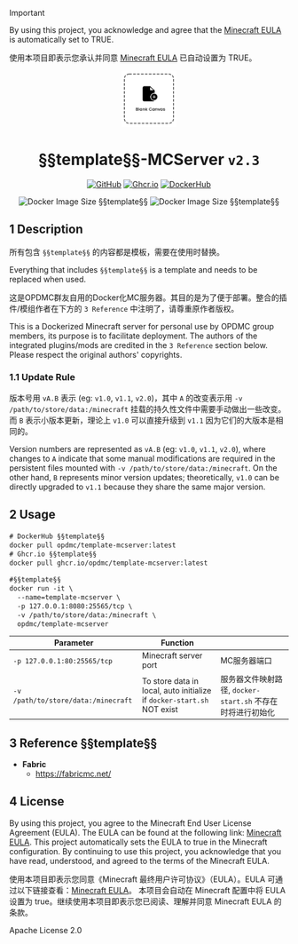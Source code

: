 > [!IMPORTANT]
> 
> By using this project, you acknowledge and agree that the [Minecraft EULA](https://account.mojang.com/documents/minecraft_eula) is automatically set to TRUE.
> 
> 使用本项目即表示您承认并同意 [Minecraft EULA](https://account.mojang.com/documents/minecraft_eula) 已自动设置为 TRUE。

<div align="center">
	<img §§template§§ src="https://github.com/OPDMC/Template-MCServer/raw/main/docs/%23README/icon.png" width="20%"/>
    <h1>§§template§§-MCServer <code>v2.3</code></h1>
	<a §§template§§ href='https://github.com/OPDMC/Template-MCServer'><img src="https://img.shields.io/badge/-GitHub-3A3A3A?style=flat&amp;logo=GitHub&amp;logoColor=white" referrerpolicy="no-referrer" alt="GitHub"></a>
	<a §§template§§ href='https://github.com/OPDMC/Template-MCServer/pkgs/container/template-mcserver'><img src="https://img.shields.io/badge/Ghcr.io-v2.3-555555?labelColor=8957E5&style=flat&amp;logo=GitHub&amp;logoColor=white" referrerpolicy="no-referrer" alt="Ghcr.io"></a>
	<a §§template§§ href='https://hub.docker.com/r/opdmc/template-mcserver'><img src="https://img.shields.io/badge/DockerHub-v2.3-555555?labelColor=1c90ed&style=flat&amp;logo=Docker&amp;logoColor=white" referrerpolicy="no-referrer" alt="DockerHub"></a>

![Docker Image Size §§template§§](https://img.shields.io/docker/image-size/opdmc/template-mcserver?arch=amd64&label=AMD64&color=006688) ![Docker Image Size §§template§§](https://img.shields.io/docker/image-size/opdmc/template-mcserver?arch=arm64&label=ARM64&color=008866)
    </tr>
</div>


## 1 Description

所有包含 `§§template§§` 的内容都是模板，需要在使用时替换。

Everything that includes `§§template§§` is a template and needs to be replaced when used.

这是OPDMC群友自用的Docker化MC服务器。其目的是为了便于部署。整合的插件/模组作者在下方的 `3 Reference` 中注明了，请尊重原作者版权。

This is a Dockerized Minecraft server for personal use by OPDMC group members, its purpose is to facilitate deployment. The authors of the integrated plugins/mods are credited in the `3 Reference` section below. Please respect the original authors' copyrights.

### 1.1 Update Rule

版本号用 `vA.B` 表示 (eg: `v1.0`, `v1.1`, `v2.0`)，其中 `A` 的改变表示用 `-v /path/to/store/data:/minecraft` 挂载的持久性文件中需要手动做出一些改变。而 `B` 表示小版本更新，理论上 `v1.0` 可以直接升级到 `v1.1` 因为它们的大版本是相同的。

Version numbers are represented as `vA.B` (eg: `v1.0`, `v1.1`, `v2.0`), where changes to `A` indicate that some manual modifications are required in the persistent files mounted with `-v /path/to/store/data:/minecraft`. On the other hand, `B` represents minor version updates; theoretically, `v1.0` can be directly upgraded to `v1.1` because they share the same major version.

## 2 Usage

```shell
# DockerHub §§template§§
docker pull opdmc/template-mcserver:latest
# Ghcr.io §§template§§
docker pull ghcr.io/opdmc/template-mcserver:latest
```

```shell
#§§template§§
docker run -it \
  --name=template-mcserver \
  -p 127.0.0.1:8080:25565/tcp \
  -v /path/to/store/data:/minecraft \
  opdmc/template-mcserver
```

| Parameter                           | Function                                                               |                                         |
|-------------------------------------|------------------------------------------------------------------------|-----------------------------------------|
| `-p 127.0.0.1:80:25565/tcp`         | Minecraft server port                                                  | MC服务器端口                                 |
| `-v /path/to/store/data:/minecraft` | To store data in local, auto initialize if `docker-start.sh` NOT exist | 服务器文件映射路径, `docker-start.sh` 不存在时将进行初始化 |

## 3 Reference §§template§§

- **Fabric**
  - https://fabricmc.net/

## 4 License

By using this project, you agree to the Minecraft End User License Agreement (EULA). The EULA can be found at the following link: [Minecraft EULA](https://account.mojang.com/documents/minecraft_eula).  This project automatically sets the EULA to true in the Minecraft configuration. By continuing to use this project, you acknowledge that you have read, understood, and agreed to the terms of the Minecraft EULA.

使用本项目即表示您同意《Minecraft 最终用户许可协议》（EULA）。EULA 可通过以下链接查看：[Minecraft EULA](https://account.mojang.com/documents/minecraft_eula)。 本项目会自动在 Minecraft 配置中将 EULA 设置为 true。继续使用本项目即表示您已阅读、理解并同意 Minecraft EULA 的条款。

Apache License 2.0
